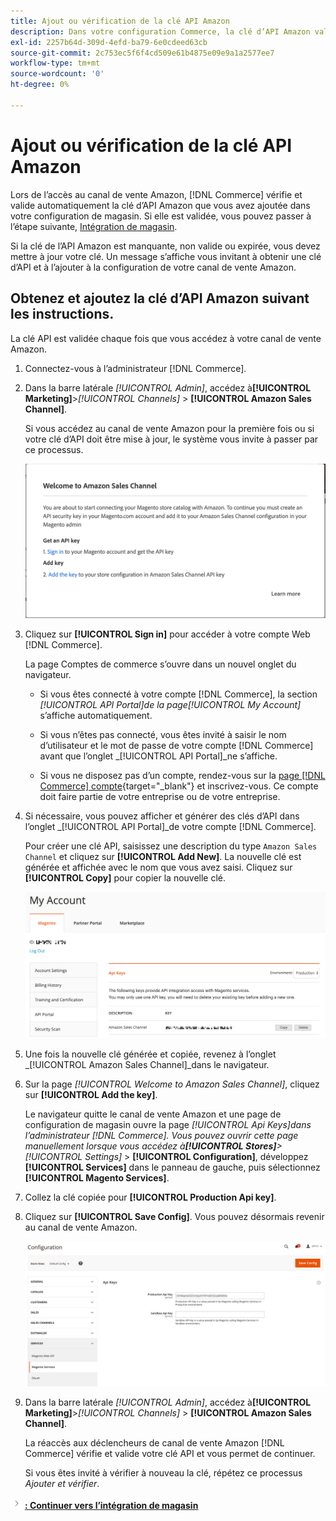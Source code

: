 ```yaml
---
title: Ajout ou vérification de la clé API Amazon
description: Dans votre configuration Commerce, la clé d’API Amazon validée vous permet d’intégrer vos magasins à votre compte de vendeur Amazon.
exl-id: 2257b64d-309d-4efd-ba79-6e0cdeed63cb
source-git-commit: 2c753ec5f6f4cd509e61b4875e09e9a1a2577ee7
workflow-type: tm+mt
source-wordcount: '0'
ht-degree: 0%

---
```


# Ajout ou vérification de la clé API Amazon

Lors de l’accès au canal de vente Amazon, [!DNL Commerce] vérifie et valide automatiquement la clé d’API Amazon que vous avez ajoutée dans votre configuration de magasin. Si elle est validée, vous pouvez passer à l’étape suivante, [Intégration de magasin](./store-integration.md).

Si la clé de l’API Amazon est manquante, non valide ou expirée, vous devez mettre à jour votre clé. Un message s’affiche vous invitant à obtenir une clé d’API et à l’ajouter à la configuration de votre canal de vente Amazon.

## Obtenez et ajoutez la clé d’API Amazon suivant les instructions.

La clé API est validée chaque fois que vous accédez à votre canal de vente Amazon.

1. Connectez-vous à l’administrateur [!DNL Commerce].

1. Dans la barre latérale _[!UICONTROL Admin]_, accédez à&#x200B;**[!UICONTROL Marketing]**>_[!UICONTROL Channels]_ > **[!UICONTROL Amazon Sales Channel]**.

   Si vous accédez au canal de vente Amazon pour la première fois ou si votre clé d’API doit être mise à jour, le système vous invite à passer par ce processus.

   ![Obtention et ajout de l’invite de clé API Amazon](assets/amazon-api-verification-prompt.png)

1. Cliquez sur **[!UICONTROL Sign in]** pour accéder à votre compte Web [!DNL Commerce].

   La page Comptes de commerce s’ouvre dans un nouvel onglet du navigateur.

   - Si vous êtes connecté à votre compte [!DNL Commerce], la section _[!UICONTROL API Portal]_de la page_[!UICONTROL My Account]_ s’affiche automatiquement.

   - Si vous n’êtes pas connecté, vous êtes invité à saisir le nom d’utilisateur et le mot de passe de votre compte [!DNL Commerce] avant que l’onglet _[!UICONTROL API Portal]_ne s’affiche.

   - Si vous ne disposez pas d’un compte, rendez-vous sur la [page  [!DNL Commerce] compte](https://account.magento.com/customer/account/login/){target=&quot;_blank&quot;} et inscrivez-vous. Ce compte doit faire partie de votre entreprise ou de votre entreprise.

1. Si nécessaire, vous pouvez afficher et générer des clés d’API dans l’onglet _[!UICONTROL API Portal]_de votre compte [!DNL Commerce].

   Pour créer une clé API, saisissez une description du type `Amazon Sales Channel` et cliquez sur **[!UICONTROL Add New]**. La nouvelle clé est générée et affichée avec le nom que vous avez saisi. Cliquez sur **[!UICONTROL Copy]** pour copier la nouvelle clé.

   ![Génération ou copie d’une clé API](assets/amazon-add-api-key.png)

1. Une fois la nouvelle clé générée et copiée, revenez à l’onglet _[!UICONTROL Amazon Sales Channel]_dans le navigateur.

1. Sur la page _[!UICONTROL Welcome to Amazon Sales Channel]_, cliquez sur **[!UICONTROL Add the key]**.

   Le navigateur quitte le canal de vente Amazon et une page de configuration de magasin ouvre la page _[!UICONTROL Api Keys]_dans l’administrateur [!DNL Commerce]. Vous pouvez ouvrir cette page manuellement lorsque vous accédez à&#x200B;**[!UICONTROL Stores]**>_[!UICONTROL Settings]_ > **[!UICONTROL Configuration]**, développez **[!UICONTROL Services]** dans le panneau de gauche, puis sélectionnez **[!UICONTROL Magento Services]**.

1. Collez la clé copiée pour **[!UICONTROL Production Api key]**.

1. Cliquez sur **[!UICONTROL Save Config]**. Vous pouvez désormais revenir au canal de vente Amazon.

   ![Ajout de votre clé API dans la configuration du magasin](assets/config-magento-services-api-screen.png)

1. Dans la barre latérale _[!UICONTROL Admin]_, accédez à&#x200B;**[!UICONTROL Marketing]**>_[!UICONTROL Channels]_ > **[!UICONTROL Amazon Sales Channel]**.

   La réaccès aux déclencheurs de canal de vente Amazon [!DNL Commerce] vérifie et valide votre clé API et vous permet de continuer.

   Si vous êtes invité à vérifier à nouveau la clé, répétez ce processus _Ajouter et vérifier_.

![Icône suivante ](assets/btn-next.png) [**: Continuer vers l’intégration de magasin**](./store-integration.md)
